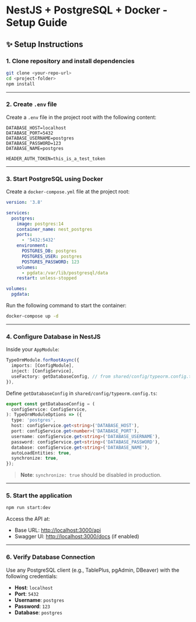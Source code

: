 # NestJS + PostgreSQL + Docker - Setup Guide

## ✨ Setup Instructions

### 1. Clone repository and install dependencies

```bash
git clone <your-repo-url>
cd <project-folder>
npm install
```

---

### 2. Create `.env` file

Create a `.env` file in the project root with the following content:

```env
DATABASE_HOST=localhost
DATABASE_PORT=5432
DATABASE_USERNAME=postgres
DATABASE_PASSWORD=123
DATABASE_NAME=postgres

HEADER_AUTH_TOKEN=this_is_a_test_token
```

---

### 3. Start PostgreSQL using Docker

Create a `docker-compose.yml` file at the project root:

```yaml
version: '3.8'

services:
  postgres:
    image: postgres:14
    container_name: nest_postgres
    ports:
      - '5432:5432'
    environment:
      POSTGRES_DB: postgres
      POSTGRES_USER: postgres
      POSTGRES_PASSWORD: 123
    volumes:
      - pgdata:/var/lib/postgresql/data
    restart: unless-stopped

volumes:
  pgdata:
```

Run the following command to start the container:

```bash
docker-compose up -d
```

---

### 4. Configure Database in NestJS

Inside your `AppModule`:

```ts
TypeOrmModule.forRootAsync({
  imports: [ConfigModule],
  inject: [ConfigService],
  useFactory: getDatabaseConfig, // from shared/config/typeorm.config.ts
}),
```

Define `getDatabaseConfig` in `shared/config/typeorm.config.ts`:

```ts
export const getDatabaseConfig = (
  configService: ConfigService,
): TypeOrmModuleOptions => ({
  type: 'postgres',
  host: configService.get<string>('DATABASE_HOST'),
  port: configService.get<number>('DATABASE_PORT'),
  username: configService.get<string>('DATABASE_USERNAME'),
  password: configService.get<string>('DATABASE_PASSWORD'),
  database: configService.get<string>('DATABASE_NAME'),
  autoLoadEntities: true,
  synchronize: true,
});
```

> **Note**: `synchronize: true` should be disabled in production.

---

### 5. Start the application

```bash
npm run start:dev
```

Access the API at:

- Base URL: [http://localhost:3000/api](http://localhost:3000/api)
- Swagger UI: [http://localhost:3000/docs](http://localhost:3000/docs) (if enabled)

---

### 6. Verify Database Connection

Use any PostgreSQL client (e.g., TablePlus, pgAdmin, DBeaver) with the following credentials:

- **Host**: `localhost`
- **Port**: `5432`
- **Username**: `postgres`
- **Password**: `123`
- **Database**: `postgres`

